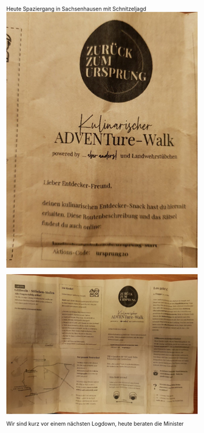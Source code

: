 Heute Spaziergang in Sachsenhausen mit Schnitzeljagd
![](../_bilder/20210416213101.png)

![](../_bilder/20210416213038.png)

Wir sind kurz vor einem nächsten Logdown, heute beraten die Minister